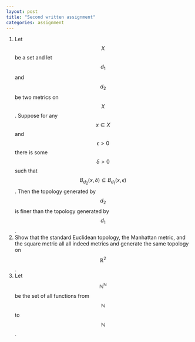 ```yaml
---
layout: post
title: "Second written assignment"
categories: assignment
---
```


1. Let $$X$$ be a set and let $$d_1$$ and $$d_2$$ be two metrics on $$X$$. Suppose for any $$x \in X$$ and $$\epsilon > 0$$ there is some $$\delta > 0$$ such that $$B_{d_2}(x, \delta) \subseteq B_{d_1}(x, \epsilon)$$. Then the topology generated by $$d_2$$ is finer than the topology generated by $$d_1$$.
2. Show that the standard Euclidean topology, the Manhattan metric, and the square metric all all indeed metrics and generate the same topology on $$\mathbb{R}^2$$.
2. Let $$\mathbb{N}^\mathbb{N}$$ be the set of all functions from $$\mathbb{N}$$ to $$\mathbb{N}$$.

